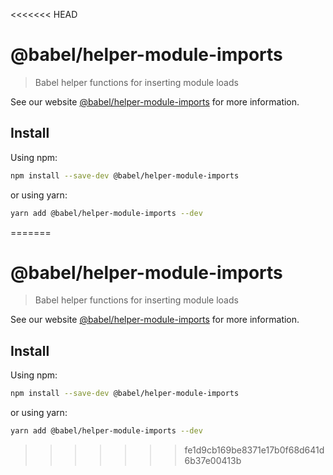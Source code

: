 <<<<<<< HEAD
# @babel/helper-module-imports

> Babel helper functions for inserting module loads

See our website [@babel/helper-module-imports](https://babeljs.io/docs/en/next/babel-helper-module-imports.html) for more information.

## Install

Using npm:

```sh
npm install --save-dev @babel/helper-module-imports
```

or using yarn:

```sh
yarn add @babel/helper-module-imports --dev
```
=======
# @babel/helper-module-imports

> Babel helper functions for inserting module loads

See our website [@babel/helper-module-imports](https://babeljs.io/docs/en/next/babel-helper-module-imports.html) for more information.

## Install

Using npm:

```sh
npm install --save-dev @babel/helper-module-imports
```

or using yarn:

```sh
yarn add @babel/helper-module-imports --dev
```
>>>>>>> fe1d9cb169be8371e17b0f68d641d6b37e00413b
